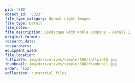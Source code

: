 ```yaml
---
pid: '580'
object_id: '3323'
file_type_category: Normal Light Images
file_type: Detail
file_notes:
file_description: Landscape with Noble Company - Detail 1
original_format:
research_date:
researchers:
equipment_used:
file_location:
fullwidth: img/derivatives/simple/580/fullwidth.jpg
thumbnail: img/derivatives/simple/580/thumbnail.jpg
order: '152'
collection: curatorial_files
---
```

